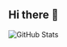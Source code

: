 ## Hi there 👋

![GitHub Stats](https://github-readme-stats.vercel.app/api?username=USERNAME_KAMU&show_icons=true&theme=dark)

